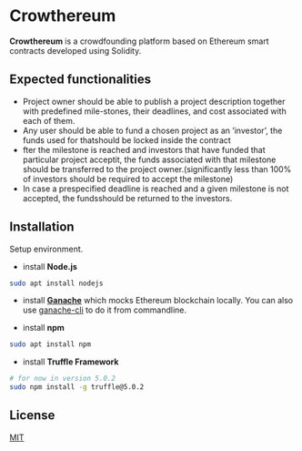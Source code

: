 # Crowthereum

**Crowthereum** is a crowdfounding platform based on Ethereum smart contracts developed using Solidity.

## Expected functionalities

* Project owner should be able to publish a project description together with predefined mile-stones, their deadlines, and cost associated with each of them.
* Any user should be able to fund a chosen project as an ’investor’, the funds used for thatshould be locked inside the contract
* fter the milestone is reached and investors that have funded that particular project acceptit, the funds associated with that milestone should be transferred to the project owner.(significantly less than 100% of investors should be required to accept the milestone)
* In case a prespecified deadline is reached and a given milestone is not accepted, the fundsshould be returned to the investors.

## Installation

Setup environment.

* install **Node.js**

```bash
sudo apt install nodejs
```

* install **[Ganache](https://www.trufflesuite.com/ganache)** which mocks Ethereum blockchain locally. You can also use [ganache-cli](https://github.com/trufflesuite/ganache-cli) to do it from commandline.

* install **npm**

```bash
sudo apt install npm
```

* install **Truffle Framework**

```bash
# for now in version 5.0.2
sudo npm install -g truffle@5.0.2
```

## License

[MIT](https://choosealicense.com/licenses/mit/)
